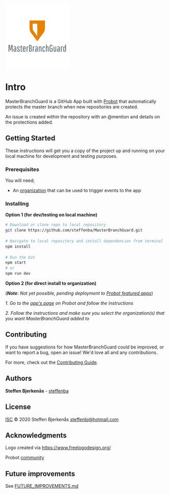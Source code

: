 ![](mbg_logo.png) 
# Intro

MasterBranchGuard is a GitHub App built with [Probot](https://github.com/probot/probot) that automatically protects the master branch when new repositories are created.

An issue is created within the repository with an @mention and details on the protections added.

## Getting Started

These instructions will get you a copy of the project up and running on your local machine for development and testing purposes.

### Prerequisites

You will need;
* An [organization](https://github.com/organizations/plan) that can be used to trigger events to the app

### Installing

**Option 1 (for dev/testing on local machine)**

```sh
# Download or clone repo to local repository
git clone https://github.com/steffenba/MasterBranchGuard.git

# Navigate to local repository and install dependencies from terminal
npm install

# Run the bot
npm start
# or
npm run dev
```

**Option 2 (for direct install to organization)** 

(***Note***: *Not yet possible, pending deployment to [Probot featured apps](https://probot.github.io/apps/)*)

*1. Go to the [app's page](https://probot.github.io/apps/) on Probot and follow the instructions*

*2. Follow the instructions and make sure you select the organization(s) that you want MasterBranchGuard added to*

## Contributing

If you have suggestions for how MasterBranchGuard could be improved, or want to report a bug, open an issue! We'd love all and any contributions.

For more, check out the [Contributing Guide](CONTRIBUTING.md).

## Authors

**Steffen Bjerkenås** - [steffenba](https://github.com/steffenba/)

## License

[ISC](LICENSE) © 2020 Steffen Bjerkenås <steffenbj@hotmail.com>

## Acknowledgments

Logo created via https://www.freelogodesign.org/

Probot [community](https://probot.github.io/community/)

## Future improvements

See [FUTURE_IMPROVEMENTS.md](FUTURE_IMPROVEMENTS.md)
